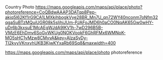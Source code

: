 Country Photo
https://maps.googleapis.com/maps/api/place/photo?photoreference=CoQBdwAAAP3DATqp8Pep-akjq5l62Kf1rG9CA1LMXkihbogkVye28BR_Mn7U_qn72WY40nconm7oNfm32qgaSuBTzMQuiUGR08k5sIjhiJUm-PJAFoJMD6h0aCO0NqAK65Gw0wHY-uDr6b3kxsuE1McAEgWJdA9IKV1h-7wD296B5B-VMzE6EhDmv6SoGvWKUg0NOKVookF6GhRFMx6WMNoK-MO5sHC1yMzw8CMyvA&key=AIzaSyDy-TI2kyyVKnxyhUKB3KjwKYxaRb69Sq8&maxwidth=400

https://maps.googleapis.com/maps/api/place/photo
photoreference
